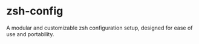 # zsh-config
A modular and customizable zsh configuration setup, designed for ease of use and portability. 
